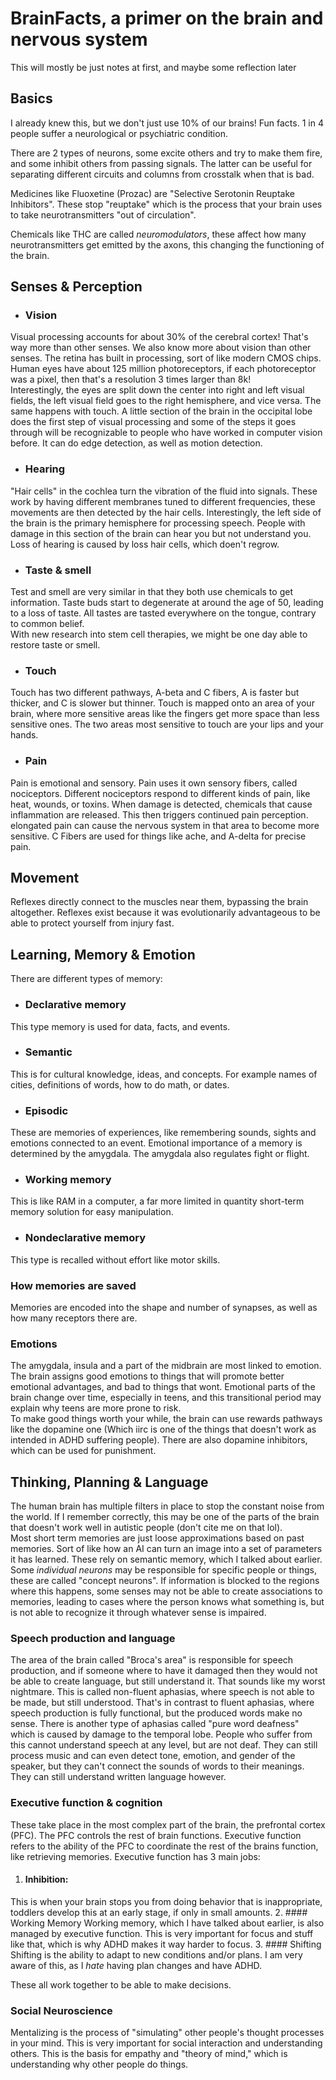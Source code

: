 # BrainFacts, a primer on the brain and nervous system
This will mostly be just notes at first, and maybe some reflection later


## Basics
I already knew this, but we don't just use 10% of our brains! Fun facts. 
1 in 4 people suffer a neurological or psychiatric condition.

There are 2 types of neurons, some excite others and try to make them fire, and some inhibit others from passing signals. The latter can be useful for separating different circuits and columns from crosstalk when that is bad.

Medicines like Fluoxetine (Prozac) are "Selective Serotonin Reuptake Inhibitors". These stop "reuptake" which is the process that your brain uses to take neurotransmitters "out of circulation".

Chemicals like THC are called _neuromodulators_, these affect how many neurotransmitters get emitted by the axons, this changing the functioning of the brain.

## Senses & Perception
* ### Vision
Visual processing accounts for about 30% of the cerebral cortex! That's way more than other senses. We also know more about vision than other senses. The retina has built in processing, sort of like modern CMOS chips. 
Human eyes have about 125 million photoreceptors, if each photoreceptor was a pixel, then that's a resolution 3 times larger than 8k!  
Interestingly, the eyes are split down the center into right and left visual fields, the left visual field goes to the right hemisphere, and vice versa. The same happens with touch. A little section of the brain in the occipital lobe does the first step of visual processing and some of the steps it goes through will be recognizable to people who have worked in computer vision before. It can do edge detection, as well as motion detection. 

* ### Hearing
"Hair cells" in the cochlea turn the vibration of the fluid into signals. These work by having different membranes tuned to different frequencies, these movements are then detected by the hair cells. Interestingly, the left side of the brain is the primary hemisphere for processing speech. People with damage in this section of the brain can hear you but not understand you. Loss of hearing is caused by loss hair cells, which doen't regrow.

* ### Taste & smell
Test and smell are very similar in that they both use chemicals to get information. Taste buds start to degenerate at around the age of 50, leading to a loss of taste. All tastes are tasted everywhere on the tongue, contrary to common belief.  
With new research into stem cell therapies, we might be one day able to restore taste or smell.

* ### Touch
Touch has two different pathways, A-beta and C fibers, A is faster but thicker, and C is slower but thinner. Touch is mapped onto an area of your brain, where more sensitive areas like the fingers get more space than less sensitive ones. The two areas most sensitive to touch are your lips and your hands. 

* ### Pain
Pain is emotional and sensory. Pain uses it own sensory fibers, called nociceptors. Different nociceptors respond to different kinds of pain, like heat, wounds, or toxins. When damage is detected, chemicals that cause inflammation are released. This then triggers continued pain perception. elongated pain can cause the nervous system in that area to become more sensitive. C Fibers are used for things like ache, and A-delta for precise pain. 

## Movement
Reflexes directly connect to the muscles near them, bypassing the brain altogether. Reflexes exist because it was evolutionarily advantageous to be able to protect yourself from injury fast. 

## Learning, Memory & Emotion
There are different types of memory:
* ### Declarative memory
This type memory is used for data, facts, and events.
* ### Semantic
This is for cultural knowledge, ideas, and concepts. For example names of cities, definitions of words, how to do math, or dates.
* ### Episodic
These are memories of experiences, like remembering sounds, sights and emotions connected to an event.
Emotional importance of a memory is determined by the amygdala. The amygdala also regulates fight or flight.
* ### Working memory
This is like RAM in a computer, a far more limited in quantity short-term memory solution for easy manipulation.
* ### Nondeclarative memory
This type is recalled without effort like motor skills.

### How memories are saved
Memories are encoded into the shape and number of synapses, as well as how many receptors there are. 

### Emotions
The amygdala, insula and a part of the midbrain are most linked to emotion. The brain assigns good emotions to things that will promote better emotional advantages, and bad to things that wont. Emotional parts of the brain change over time, especially in teens, and this transitional period may explain why teens are more prone to risk.  
To make good things worth your while, the brain can use rewards pathways like the dopamine one (Which iirc is one of the things that doesn't work as intended in ADHD suffering people). There are also dopamine inhibitors, which can be used for punishment. 

## Thinking, Planning & Language
The human brain has multiple filters in place to stop the constant noise from the world. If I remember correctly, this may be one of the parts of the brain that doesn't work well in autistic people (don't cite me on that lol).   
Most short term memories are just loose approximations based on past memories. Sort of like how an AI can turn an image into a set of parameters it has learned. These rely on semantic memory, which I talked about earlier. Some _individual neurons_ may be responsible for specific people or things, these are called "concept neurons". If information is blocked to the regions where this happens, some senses may not be able to create associations to memories, leading to cases where the person knows what something is, but is not able to recognize it through whatever sense is impaired.  

### Speech production and language
The area of the brain called "Broca's area" is responsible for speech production, and if someone where to have it damaged then they would not be able to create language, but still understand it. That sounds like my worst nightmare. This is called non-fluent aphasias, where speech is not able to be made, but still understood. That's in contrast to fluent aphasias, where speech production is fully functional, but the produced words make no sense. There is another type of aphasias called "pure word deafness" which is caused by damage to the temporal lobe. People who suffer from this cannot understand speech at any level, but are not deaf. They can still process music and can even detect tone, emotion, and gender of the speaker, but they can't connect the sounds of words to their meanings. They can still understand written language however.  

### Executive function & cognition
These take place in the most complex part of the brain, the prefrontal cortex (PFC). The PFC controls the rest of brain functions. Executive function refers to the ability of the PFC to coordinate the rest of the brains function, like retrieving memories. Executive function has 3 main jobs:
1. #### Inhibition:
This is when your brain stops you from doing behavior that is inappropriate, toddlers develop this at an early stage, if only in small amounts. 
2. #### Working Memory
Working memory, which I have talked about earlier, is also managed by executive function. This is very important for focus and stuff like that, which is why ADHD makes it way harder to focus.
3. #### Shifting
Shifting is the ability to adapt to new conditions and/or plans. I am very aware of this, as I _hate_ having plan changes and have ADHD. 

These all work together to be able to make decisions. 

### Social Neuroscience
Mentalizing is the process of "simulating" other people's thought processes in your mind. This is very important for social interaction and understanding others. This is the basis for empathy and "theory of mind," which is understanding why other people do things. 